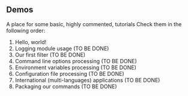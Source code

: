 ## Demos
A place for some basic, highly commented, tutorials
Check them in the following order:

1. Hello, world!
2. Logging module usage (TO BE DONE)
3. Our first filter (TO BE DONE)
4. Command line options processing (TO BE DONE)
5. Environment variables processing (TO BE DONE)
6. Configuration file processing (TO BE DONE)
7. International (multi-languages) applications (TO BE DONE)
8. Packaging our commands (TO BE DONE)
